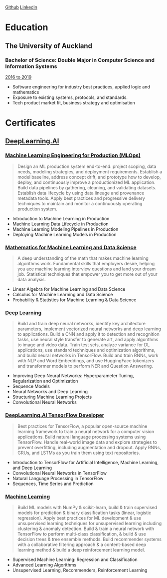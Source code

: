 [Github](https://github.com/thomaslegge)
[Linkedin](https://www.linkedin.com/in/thomas-legge-418263181/)

# Education 

## The University of Auckland
### Bachelor of Science: Double Major in Computer Science and Information Systems
[2016 to 2019](https://graduatesearch.auckland.ac.nz/home)
- Software engineering for industry best practices, applied logic and mathematics
- Exposure to existing systems, protocols, and standards.
- Tech product market fit, business strategy and optimisation

# Certificates

## [DeepLearning.AI](https://www.deeplearning.ai/)

### [Machine Learning Engineering for Production (MLOps)](https://coursera.org/share/66692fb0a4942960fc6a949ee67e1041)

> Design an ML production system end-to-end: project scoping, data needs, modeling strategies, and deployment requirements. Establish a model baseline, address concept drift, and prototype how to develop, deploy, and continuously improve a productionized ML application. Build data pipelines by gathering, cleaning, and validating datasets. Establish data lifecycle by using data lineage and provenance metadata tools. Apply best practices and progressive delivery techniques to maintain and monitor a continuously operating production system.

- Introduction to Machine Learning in Production
- Machine Learning Data Lifecycle in Production
- Machine Learning Modeling Pipelines in Production
- Deploying Machine Learning Models in Production

### [Mathematics for Machine Learning and Data Science](https://coursera.org/share/5596f4b2b52fa14e5cdda202f25ed09a)

> A deep understanding of the math that makes machine learning algorithms work. Fundamental skills that employers desire, helping you ace machine learning interview questions and land your dream job. Statistical techniques that empower you to get more out of your data analysis.

- Linear Algebra for Machine Learning and Data Science
- Calculus for Machine Learning and Data Science
- Probability & Statistics for Machine Learning & Data Science

### [Deep Learning](https://coursera.org/share/8560a0f238b473e851bcb5f1c1c18ad8)

> Build and train deep neural networks, identify key architecture parameters, implement vectorized neural networks and deep learning to applications. Build a CNN and apply it to detection and recognition tasks, use neural style transfer to generate art, and apply algorithms to image and video data. Train test sets, analyze variance for DL applications, use standard techniques and optimization algorithms, and build neural networks in TensorFlow. Build and train RNNs, work with NLP and Word Embeddings, and use HuggingFace tokenizers and transformer models to perform NER and Question Answering.

- Improving Deep Neural Networks: Hyperparameter Tuning, Regularization and Optimization
- Sequence Models
- Neural Networks and Deep Learning
- Structuring Machine Learning Projects
- Convolutional Neural Networks

### [DeepLearning.AI TensorFlow Developer](https://coursera.org/share/c46aa817576a402361d9ab1231727ff1)

> Best practices for TensorFlow, a popular open-source machine learning framework to train a neural network for a computer vision applications. Build natural language processing systems using TensorFlow. Handle real-world image data and explore strategies to prevent overfitting, including augmentation and dropout. Apply RNNs, GRUs, and LSTMs as you train them using text repositories.

- Introduction to TensorFlow for Artificial Intelligence, Machine Learning, and Deep Learning
- Convolutional Neural Networks in TensorFlow
- Natural Language Processing in TensorFlow
- Sequences, Time Series and Prediction

### [Machine Learning](https://coursera.org/share/8357b1ffda1127f345b037a9bf8df616)

> Build ML models with NumPy & scikit-learn, build & train supervised models for prediction & binary classification tasks (linear, logistic regression). Apply best practices for ML development & use unsupervised learning techniques for unsupervised learning including clustering & anomaly detection. Build & train a neural network with TensorFlow to perform multi-class classification, & build & use decision trees & tree ensemble methods. Build recommender systems with a collaborative filtering approach & a content-based deep learning method & build a deep reinforcement learning model.

- Supervised Machine Learning: Regression and Classification
- Advanced Learning Algorithms
- Unsupervised Learning, Recommenders, Reinforcement Learning

